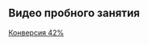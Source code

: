 ## Видео пробного занятия
<a href = "https://drive.google.com/file/d/1rhhOXyx4UbBJU7e9-i4u_H6R3gYvn_3d/view?usp=sharing">Конверсия 42%</a>